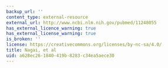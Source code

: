 ```yaml
---
backup_url: ''
content_type: external-resource
external_url: http://www.ncbi.nlm.nih.gov/pubmed/11248055
has_external_licence_warning: true
has_external_license_warning: true
is_broken: ''
license: https://creativecommons.org/licenses/by-nc-sa/4.0/
title: Nagai, et al
uid: a628ec26-1840-419b-8283-c34ea5aece30
---
```

